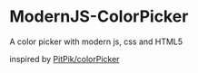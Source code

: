 # ModernJS-ColorPicker

A color picker with modern js, css and HTML5

inspired by [PitPik/colorPicker](http://www.dematte.at/colorPicker/)